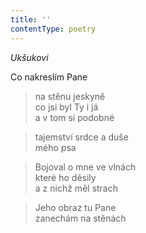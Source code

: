 ```yaml
---
title: ''
contentType: poetry
---
```


>   

>   

_Ukšukovi_

Co nakreslím Pane

> na stěnu jeskyně  
> co jsi byl Ty i já  
> a v tom si podobné

> tajemství srdce a duše  
> mého psa

> Bojoval o mne ve vlnách  
> které ho děsily  
> a z nichž měl strach

> Jeho obraz tu Pane  
> zanechám na stěnách
